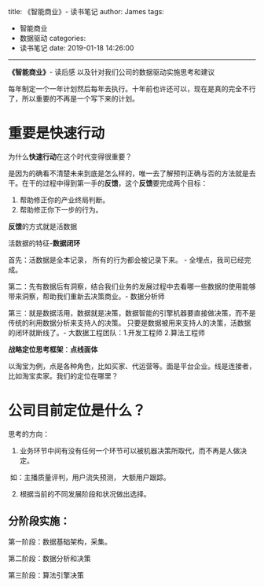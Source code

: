 title: 《智能商业》- 读书笔记
author: James
tags:
  - 智能商业
  - 数据驱动
categories:
  - 读书笔记
date: 2019-01-18 14:26:00

---

**《智能商业》**- 读后感 以及针对我们公司的数据驱动实施思考和建议

<!-- more -->

每年制定一个一年计划然后每年去执行。十年前也许还可以，现在是真的完全不行了，所以重要的不再是一个写下来的计划。

# **重要是快速行动**

为什么**快速行动**在这个时代变得很重要？

是因为的确看不清楚未来到底是怎么样的，唯一去了解预判正确与否的方法就是去干。在干的过程中得到第一手的**反馈**，这个**反馈**要完成两个目标：

1.  帮助修正你的产业终局判断。
2. 帮助修正你下一步的行为。

**反馈**的方式就是活数据

活数据的特征-**数据闭环**

首先：活数据是全本记录， 所有的行为都会被记录下来。 - 全埋点，我司已经完成。

第二：先有数据后有洞察，结合我们业务的发展过程中去看哪一些数据的使用能够带来洞察，帮助我们重新去决策商业。- 数据分析师

第三：就是数据活用，数据就是决策，数据智能的引擎机器要直接做决策，而不是传统的利用数据分析来支持人的决策。 只要是数据被用来支持人的决策，活数据的闭环就断线了。- 大数据工程团队：1.开发工程师 2.算法工程师



**战略定位思考框架**：**点线面体**

以淘宝为例，点是各种角色，比如买家、代运营等。面是平台企业。线是连接者，比如淘宝卖家。我们的定位在哪里？

# 公司目前定位是什么？ 

思考的方向：

1. 业务环节中间有没有任何一个环节可以被机器决策所取代，而不再是人做决定。 

​    如：主播质量评判，用户流失预测， 大额用户跟踪。

2. 根据当前的不同发展阶段和状况做出选择。

## **分阶段实施**： 

第一阶段：数据基础架构，采集。

第二阶段：数据分析和决策

第三阶段：算法引擎决策 